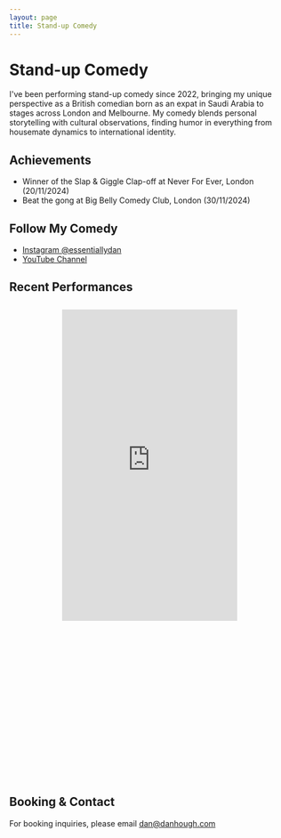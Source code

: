 ```yaml
---
layout: page
title: Stand-up Comedy
---
```


# Stand-up Comedy

I've been performing stand-up comedy since 2022, bringing my unique perspective as a British comedian born as an expat in Saudi Arabia to stages across London and Melbourne. My comedy blends personal storytelling with cultural observations, finding humor in everything from housemate dynamics to international identity.

## Achievements

- Winner of the Slap & Giggle Clap-off at Never For Ever, London (20/11/2024)
- Beat the gong at Big Belly Comedy Club, London (30/11/2024)

## Follow My Comedy

- [Instagram @essentiallydan](https://www.instagram.com/essentiallydan)
- [YouTube Channel](https://www.youtube.com/@DanHough)

## Recent Performances

<div class="video-container shorts">
    <iframe width="315" height="560" 
    src="https://www.youtube.com/embed/Ans-MWLud9Q" 
    title="YouTube video player" frameborder="0" 
    allow="accelerometer; autoplay; clipboard-write; encrypted-media; gyroscope; picture-in-picture; web-share"
    allowfullscreen></iframe>
</div>

## Booking & Contact

For booking inquiries, please email [dan@danhough.com](mailto:dan@danhough.com?subject=Comedy%20Booking%20Inquiry)

<style>
.video-container {
    position: relative;
    padding-bottom: 56.25%;
    height: 0;
    overflow: hidden;
    max-width: 100%;
    margin: 2em 0;
}

.video-container.shorts {
    height: 560px;
    max-width: 315px; /* Standard Shorts width */
    margin: 2em auto; /* Center the Short */
}

.video-container iframe {
    position: absolute;
    top: 0;
    left: 0;
    width: 100%;
}
</style>